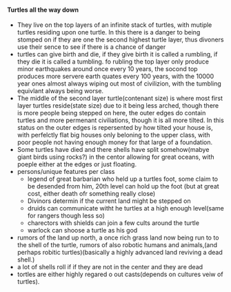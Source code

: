 #### Turtles all the way down
 - They live on the top layers of an infinite stack of turtles, with mutiple turtles residing upon one turtle. In this there is a danger to being stomped on if they are one the second highest turtle layer, thus divoners use their sence to see if there is a chance of danger
 - turtles can give birth and die, if they give birth it is called a rumbling, if they die it is called a tumbling. fo rubling the top layer only produce minor earthquakes around once every 10 years, the socond top produces more servere earth quates every 100 years, with the 10000 year ones almost always wiping out most of civilizion, with the tumbling equivlant always being worse.
 - The middle of the second layer turtle(contenant size) is where most first layer turtles reside(state size) due to it being less arched, though there is more people being stepped on here, the outer edges do contain turtles and more permenant civiliations, though it is all more tilted. In this status on the outer edges is repersented by how tilted your house is, with perfelctly flat big houses only beloning to the upper class, with poor people not having enough money for that large of a foundation.  
 - Some turtles have died and there shells have split somehow(mabye giant birds using rocks?) in the centor allowing for great oceans, with poeple either at the edges or just floating. 
 - persons/unique features per class
	 - legend of great barbarian who held up a turtles foot, some claim to be desended from him, 20th level can hold up the foot (but at great cost, either death ofr something really close)
	 - Divinors determin if the current land might be stepped on
	 - druids can communicate witht he turtles at a high enough level(same for rangers though less so)
	 - charectors with shields can join a few cults around the turtle
	 - warlock can shoose a turtle as his god
- rumors of the land up north, a once rich grass land now being run to to the shell of the turtle, rumors of also robotic humans and animals,(and perhaps robitic turtles)(basically a highly advanced land reviving a dead shell.)
- a lot of shells roll if if they are not in the center and they are dead
- tortles are either highly regared o out casts(depends on cultures veiw of turtles).